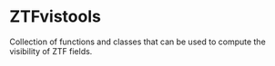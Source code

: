 # ZTFvistools
Collection of functions and classes that can be used to compute the visibility of ZTF fields.
